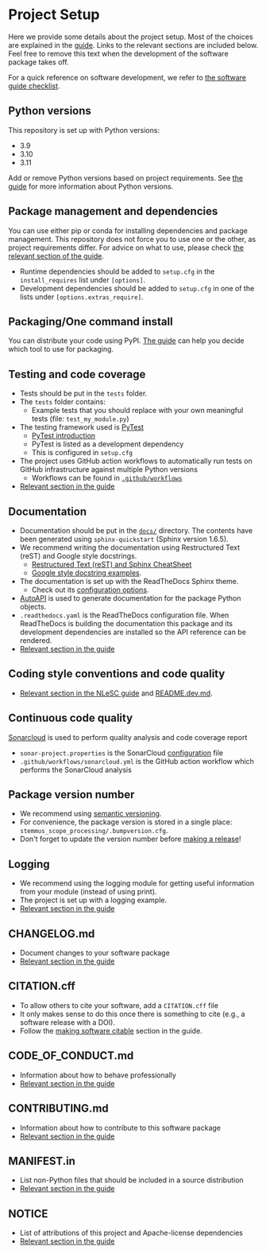 # Project Setup

Here we provide some details about the project setup. Most of the choices are explained in the
[guide](https://guide.esciencecenter.nl). Links to the relevant sections are included below. Feel free to remove this
text when the development of the software package takes off.

For a quick reference on software development, we refer to [the software guide
checklist](https://guide.esciencecenter.nl/#/best_practices/checklist).

## Python versions

This repository is set up with Python versions:

- 3.9
- 3.10
- 3.11

Add or remove Python versions based on project requirements. See [the
guide](https://guide.esciencecenter.nl/#/best_practices/language_guides/python) for more information about Python
versions.

## Package management and dependencies

You can use either pip or conda for installing dependencies and package management. This repository does not force you
to use one or the other, as project requirements differ. For advice on what to use, please check [the relevant section
of the
guide](https://guide.esciencecenter.nl/#/best_practices/language_guides/python?id=dependencies-and-package-management).

- Runtime dependencies should be added to `setup.cfg` in the `install_requires` list under `[options]`.
- Development dependencies should be added to `setup.cfg` in one of the lists under `[options.extras_require]`.

## Packaging/One command install

You can distribute your code using PyPI.
[The guide](https://guide.esciencecenter.nl/#/best_practices/language_guides/python?id=building-and-packaging-code) can
help you decide which tool to use for packaging.

## Testing and code coverage

- Tests should be put in the `tests` folder.
- The `tests` folder contains:
  - Example tests that you should replace with your own meaningful tests (file: `test_my_module.py`)
- The testing framework used is [PyTest](https://pytest.org)
  - [PyTest introduction](https://pythontest.com/pytest-book/)
  - PyTest is listed as a development dependency
  - This is configured in `setup.cfg`
- The project uses GitHub action workflows to automatically run tests on GitHub infrastructure against multiple Python versions
  - Workflows can be found in [`.github/workflows`](../.github/workflows/)
- [Relevant section in the guide](https://guide.esciencecenter.nl/#/best_practices/language_guides/python?id=testing)

## Documentation

- Documentation should be put in the [`docs/`](../docs) directory. The contents have been generated using `sphinx-quickstart` (Sphinx version 1.6.5).
- We recommend writing the documentation using Restructured Text (reST) and Google style docstrings.
  - [Restructured Text (reST) and Sphinx CheatSheet](https://thomas-cokelaer.info/tutorials/sphinx/rest_syntax.html)
  - [Google style docstring examples](http://sphinxcontrib-napoleon.readthedocs.io/en/latest/example_google.html).
- The documentation is set up with the ReadTheDocs Sphinx theme.
  - Check out its [configuration options](https://sphinx-rtd-theme.readthedocs.io/en/latest/).
- [AutoAPI](https://sphinx-autoapi.readthedocs.io/) is used to generate documentation for the package Python objects.
- `.readthedocs.yaml` is the ReadTheDocs configuration file. When ReadTheDocs is building the documentation this package and its development dependencies are installed so the API reference can be rendered.
- [Relevant section in the guide](https://guide.esciencecenter.nl/#/best_practices/language_guides/python?id=writingdocumentation)

## Coding style conventions and code quality

- [Relevant section in the NLeSC guide](https://guide.esciencecenter.nl/#/best_practices/language_guides/python?id=coding-style-conventions) and [README.dev.md](README.dev.md).

## Continuous code quality

[Sonarcloud](https://sonarcloud.io/) is used to perform quality analysis and code coverage report

- `sonar-project.properties` is the SonarCloud [configuration](https://docs.sonarqube.org/latest/analysis/analysis-parameters/) file
- `.github/workflows/sonarcloud.yml` is the GitHub action workflow which performs the SonarCloud analysis

## Package version number

- We recommend using [semantic versioning](https://guide.esciencecenter.nl/#/best_practices/releases?id=semantic-versioning).
- For convenience, the package version is stored in a single place: `stemmus_scope_processing/.bumpversion.cfg`.
- Don't forget to update the version number before [making a release](https://guide.esciencecenter.nl/#/best_practices/releases)!

## Logging

- We recommend using the logging module for getting useful information from your module (instead of using print).
- The project is set up with a logging example.
- [Relevant section in the guide](https://guide.esciencecenter.nl/#/best_practices/language_guides/python?id=logging)

## CHANGELOG.md

- Document changes to your software package
- [Relevant section in the guide](https://guide.esciencecenter.nl/#/best_practices/releases?id=changelogmd)

## CITATION.cff

- To allow others to cite your software, add a `CITATION.cff` file
- It only makes sense to do this once there is something to cite (e.g., a software release with a DOI).
- Follow the [making software citable](https://guide.esciencecenter.nl/#/citable_software/making_software_citable) section in the guide.

## CODE_OF_CONDUCT.md

- Information about how to behave professionally
- [Relevant section in the guide](https://guide.esciencecenter.nl/#/best_practices/documentation?id=code-of-conduct)

## CONTRIBUTING.md

- Information about how to contribute to this software package
- [Relevant section in the guide](https://guide.esciencecenter.nl/#/best_practices/documentation?id=contribution-guidelines)

## MANIFEST.in

- List non-Python files that should be included in a source distribution
- [Relevant section in the guide](https://guide.esciencecenter.nl/#/best_practices/language_guides/python?id=building-and-packaging-code)

## NOTICE

- List of attributions of this project and Apache-license dependencies
- [Relevant section in the guide](https://guide.esciencecenter.nl/#/best_practices/licensing?id=notice)
